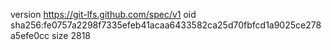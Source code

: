 version https://git-lfs.github.com/spec/v1
oid sha256:fe0757a2298f7335efeb41acaa6433582ca25d70fbfcd1a9025ce278a5efe0cc
size 2818
